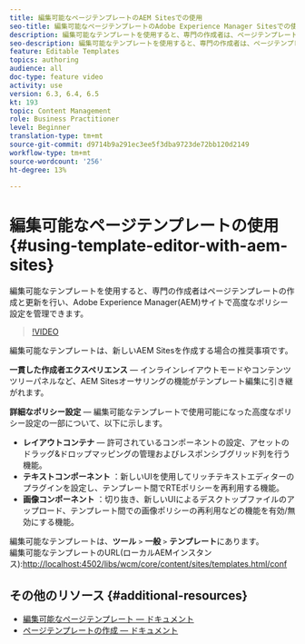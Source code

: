 ```yaml
---
title: 編集可能なページテンプレートのAEM Sitesでの使用
seo-title: 編集可能なページテンプレートのAdobe Experience Manager Sitesでの使用
description: 編集可能なテンプレートを使用すると、専門の作成者は、ページテンプレートの作成と更新、およびAEM Sitesでの高度なポリシー設定の管理を行うことができます。
seo-description: 編集可能なテンプレートを使用すると、専門の作成者は、ページテンプレートの作成と更新、およびAdobe Experience Manager Sitesでの高度なポリシー設定の管理を行うことができます。
feature: Editable Templates
topics: authoring
audience: all
doc-type: feature video
activity: use
version: 6.3, 6.4, 6.5
kt: 193
topic: Content Management
role: Business Practitioner
level: Beginner
translation-type: tm+mt
source-git-commit: d9714b9a291ec3ee5f3dba9723de72bb120d2149
workflow-type: tm+mt
source-wordcount: '256'
ht-degree: 13%

---
```



# 編集可能なページテンプレートの使用{#using-template-editor-with-aem-sites}

編集可能なテンプレートを使用すると、専門の作成者はページテンプレートの作成と更新を行い、Adobe Experience Manager(AEM)サイトで高度なポリシー設定を管理できます。

>[!VIDEO](https://video.tv.adobe.com/v/326784/?quality=12&learn=on)

編集可能なテンプレートは、新しいAEM Sitesを作成する場合の推奨事項です。

**一貫した作成者エクスペリエンス**  — インラインレイアウトモードやコンテンツツリーパネルなど、AEM Sitesオーサリングの機能がテンプレート編集に引き継がれます。

**詳細なポリシー設定**  — 編集可能なテンプレートで使用可能になった高度なポリシー設定の一部について、以下に示します。

* **レイアウトコンテナ**  — 許可されているコンポーネントの設定、アセットのドラッグ&amp;ドロップマッピングの管理およびレスポンシブグリッド列を行う機能。
* **テキストコンポーネント** ：新しいUIを使用してリッチテキストエディターのプラグインを設定し、テンプレート間でRTEポリシーを再利用する機能。
* **画像コンポーネント** ：切り抜き、新しいUIによるデスクトップファイルのアップロード、テンプレート間での画像ポリシーの再利用などの機能を有効/無効にする機能。

編集可能なテンプレートは、**ツール** `>` **一般** `>` **テンプレート**&#x200B;にあります。\
編集可能なテンプレートのURL(ローカルAEMインスタンス):[http://localhost:4502/libs/wcm/core/content/sites/templates.html/conf](http://localhost:4502/libs/wcm/core/content/sites/templates.html/conf)

## その他のリソース {#additional-resources}

* [編集可能なページテンプレート — ドキュメント](https://docs.adobe.com/content/help/ja-JP/experience-manager-65/developing/platform/templates/page-templates-editable.html)
* [ページテンプレートの作成 — ドキュメント](https://docs.adobe.com/content/help/en/experience-manager-65/authoring/siteandpage/templates.html)
